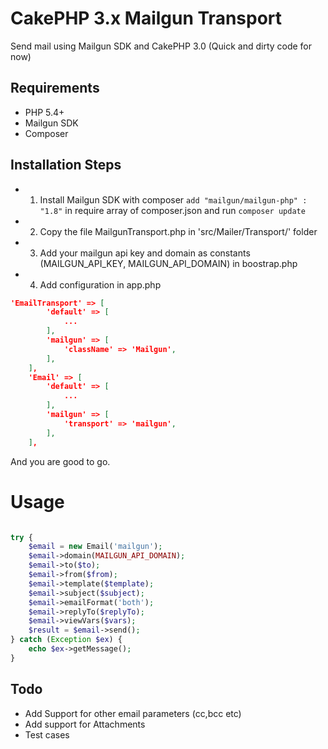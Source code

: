 # CakePHP 3.x Mailgun Transport

Send mail using Mailgun SDK and CakePHP 3.0 (Quick and dirty code for now)

## Requirements

* PHP 5.4+
* Mailgun SDK
* Composer

## Installation Steps

* 1) Install Mailgun SDK with composer `add "mailgun/mailgun-php" : "1.8"` in require array of composer.json and run `composer update`
* 2) Copy the file MailgunTransport.php in 'src/Mailer/Transport/' folder
* 3) Add your mailgun api key and domain as constants (MAILGUN_API_KEY, MAILGUN_API_DOMAIN) in boostrap.php 
* 4) Add configuration in app.php

```json
'EmailTransport' => [
		'default' => [
			...
		],
		'mailgun' => [
			'className' => 'Mailgun',
		],
	],
	'Email' => [
		'default' => [
			...
		],
		'mailgun' => [
			'transport' => 'mailgun',
		],
	],
```

And you are good to go.

# Usage

```php

try {
	$email = new Email('mailgun');
	$email->domain(MAILGUN_API_DOMAIN);
	$email->to($to);
	$email->from($from);
	$email->template($template);
	$email->subject($subject);
	$email->emailFormat('both');
	$email->replyTo($replyTo);
	$email->viewVars($vars);
	$result = $email->send();
} catch (Exception $ex) {
	echo $ex->getMessage();
}
```

## Todo

* Add Support for other email parameters (cc,bcc etc)
* Add support for Attachments
* Test cases
